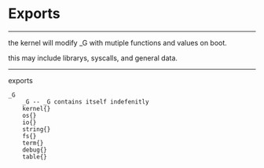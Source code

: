 # Exports
---
the kernel will modify _G with mutiple functions and values on boot. 

this may include librarys, syscalls, and general data.

---
exports

    _G
        _G -- _G contains itself indefenitly
        kernel{}
        os{}
        io{}
        string{}
        fs{}
        term{}
        debug{}
        table{}
